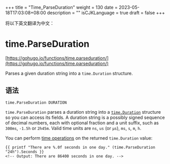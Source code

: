 +++
title = "Time_ParseDuration"
weight = 130
date = 2023-05-18T17:03:08+08:00
description = ""
isCJKLanguage = true
draft = false
+++

将以下英文翻译为中文：
# time.ParseDuration

[https://gohugo.io/functions/time.parseduration/](https://gohugo.io/functions/time.parseduration/)

Parses a given duration string into a `time.Duration` structure.

## 语法

```
time.ParseDuration DURATION
```

`time.ParseDuration` parses a duration string into a [`time.Duration`](https://pkg.go.dev/time#Duration) structure so you can access its fields. A duration string is a possibly signed sequence of decimal numbers, each with optional fraction and a unit suffix, such as `300ms`, `-1.5h` or `2h45m`. Valid time units are `ns`, `us` (or `µs`), `ms`, `s`, `m`, `h`.

You can perform [time operations](https://pkg.go.dev/time#Duration) on the returned `time.Duration` value:

```
{{ printf "There are %.0f seconds in one day." (time.ParseDuration "24h").Seconds }}
<!-- Output: There are 86400 seconds in one day. -->
```
